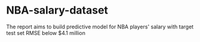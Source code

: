 # NBA-salary-dataset
The report aims to build predictive model for NBA players' salary with target test set RMSE below $4.1 million
